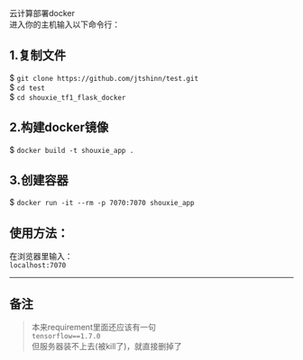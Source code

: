 云计算部署docker  
进入你的主机输入以下命令行：  
## 1.复制文件  
$ `git clone https://github.com/jtshinn/test.git`  
$ `cd test`  
$ `cd shouxie_tf1_flask_docker`  
## 2.构建docker镜像  
$ `docker build -t shouxie_app .`  
## 3.创建容器  
$ `docker run -it --rm -p 7070:7070 shouxie_app`  
## 使用方法：  
在浏览器里输入：  
`localhost:7070`

***
## 备注
> 本来requirement里面还应该有一句  
> `tensorflow==1.7.0`  
> 但服务器装不上去(被kill了)，就直接删掉了